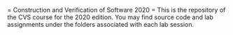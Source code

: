 = Construction and Verification of Software 2020 = 
 This is the repository of the CVS course for the 2020 edition. You may find source code and lab assignments under the folders associated with each lab session. 
